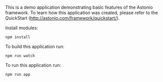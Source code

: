 This is a demo application demonstrating basic features of the Astonio framework. To learn how this application was created, please refer to the QuickStart (http://astonio.com/framework/quickstart/).

Install modules:

    npm install

To build this application run:

    npm run watch

To run this application run:

    npm run app
